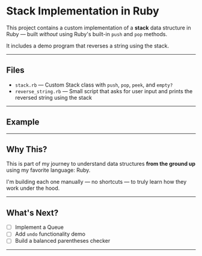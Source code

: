 # Stack Implementation in Ruby

This project contains a custom implementation of a **stack** data structure in Ruby — built *without* using Ruby's built-in `push` and `pop` methods.

It includes a demo program that reverses a string using the stack.

---

## Files

- `stack.rb` — Custom Stack class with `push`, `pop`, `peek`, and `empty?`
- `reverse_string.rb` — Small script that asks for user input and prints the reversed string using the stack

---

## Example


---

##  Why This?

This is part of my journey to understand data structures **from the ground up** using my favorite language: Ruby.

I'm building each one manually — no shortcuts — to truly learn how they work under the hood.

---

##  What's Next?

- [ ] Implement a Queue
- [ ] Add `undo` functionality demo
- [ ] Build a balanced parentheses checker

---



